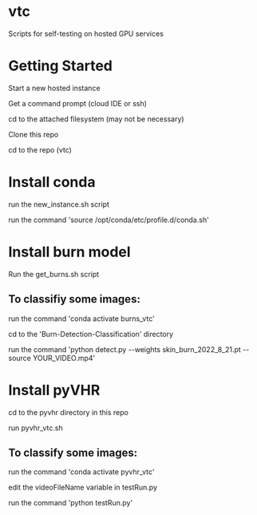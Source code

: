 # vtc
Scripts for self-testing on hosted GPU services

# Getting Started

Start a new hosted instance

Get a command prompt (cloud IDE or ssh)

cd to the attached filesystem (may not be necessary)

Clone this repo

cd to the repo (vtc)

# Install conda
run the new_instance.sh script

run the command 'source /opt/conda/etc/profile.d/conda.sh'

# Install burn model
Run the get_burns.sh script

## To classifiy some images:

run the command 'conda activate burns_vtc'

cd to the 'Burn-Detection-Classification' directory

run the command 'python detect.py --weights skin_burn_2022_8_21.pt --source YOUR_VIDEO.mp4'

# Install pyVHR

cd to the pyvhr directory in this repo

run pyvhr_vtc.sh

## To classify some images:

run the command 'conda activate pyvhr_vtc'

edit the videoFileName variable in testRun.py

run the command 'python testRun.py'
